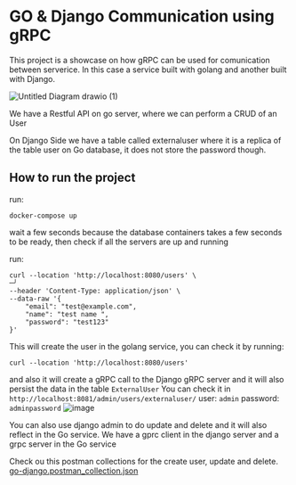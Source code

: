 # GO & Django Communication using gRPC

This project is a showcase on how gRPC can be used for comunication between serverice. In this case a service built with golang and another built with Django.


![Untitled Diagram drawio (1)](https://github.com/helissonomc/go-django-communication/assets/60279210/43eced62-111d-4aed-bdfe-ba007600121a)


We have a Restful API on go server, where we can perform a CRUD of an User

On Django Side we have a table called externaluser where it is a replica of the table user on Go database, it does not store the password though.

## How to run the project
run:
```
docker-compose up
```

wait a few seconds because the database containers takes a few seconds to be ready, then check if all the servers are up and running

run:
```
curl --location 'http://localhost:8080/users' \                                                                                                   ─╯
--header 'Content-Type: application/json' \
--data-raw '{
    "email": "test@example.com",
    "name": "test name ",
    "password": "test123"
}'
```
This will create the user in the golang service, you can check it by running:
```
curl --location 'http://localhost:8080/users'
```
and  also it will create a gRPC call to the Django gRPC server and it will also persist the data in the table `ExternalUser`
You can check it in `http://localhost:8081/admin/users/externaluser/` user: `admin` password: `adminpassword`
![image](https://github.com/helissonomc/go-django-communication/assets/60279210/082f86e5-ec12-4b67-9999-dbc5d2de01d9)

You can also use django admin to do update and delete and it will also reflect in the Go service. We have a gprc client in the django server and a grpc server in the Go service

Check ou this postman collections for the create user, update and delete.
[go-django.postman_collection.json](https://github.com/helissonomc/go-django-communication/files/15449411/go-django.postman_collection.json)
